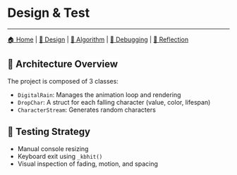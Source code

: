 # Design & Test

---
[🏠 Home](index.md) | [🎨 Design](design.md) | [🧠 Algorithm](algorithm.md) | [🐞 Debugging](problemsolving.md) | [🧠 Reflection](reflection.md)

## 🧱 Architecture Overview

The project is composed of 3 classes:
- `DigitalRain`: Manages the animation loop and rendering
- `DropChar`: A struct for each falling character (value, color, lifespan)
- `CharacterStream`: Generates random characters

## 🧪 Testing Strategy

- Manual console resizing
- Keyboard exit using `_kbhit()`
- Visual inspection of fading, motion, and spacing
